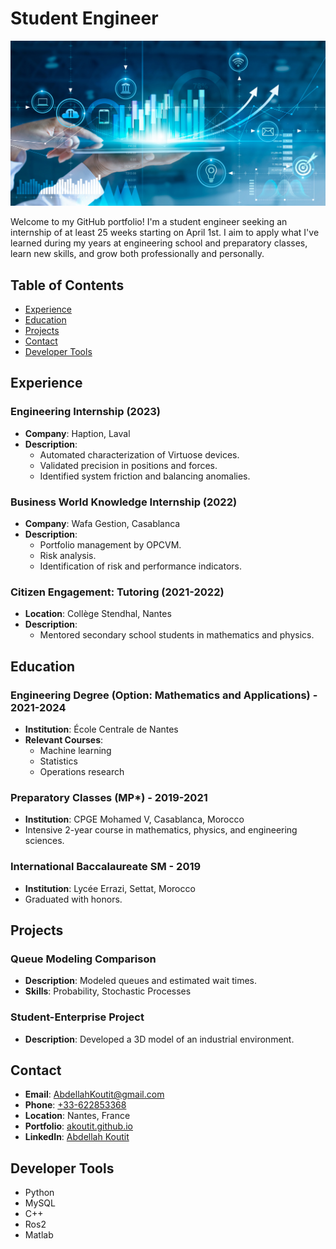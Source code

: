# Student Engineer

![Portfolio Banner](banner.png)

Welcome to my GitHub portfolio! I'm a student engineer seeking an internship of at least 25 weeks starting on April 1st. I aim to apply what I've learned during my years at engineering school and preparatory classes, learn new skills, and grow both professionally and personally.

## Table of Contents

- [Experience](#experience)
- [Education](#education)
- [Projects](#projects)
- [Contact](#contact)
- [Developer Tools](#developer-tools)

## Experience

### Engineering Internship (2023)

- **Company**: Haption, Laval
- **Description**: 
  - Automated characterization of Virtuose devices.
  - Validated precision in positions and forces.
  - Identified system friction and balancing anomalies.

### Business World Knowledge Internship (2022)

- **Company**: Wafa Gestion, Casablanca
- **Description**: 
  - Portfolio management by OPCVM.
  - Risk analysis.
  - Identification of risk and performance indicators.

### Citizen Engagement: Tutoring (2021-2022)

- **Location**: Collège Stendhal, Nantes
- **Description**: 
  - Mentored secondary school students in mathematics and physics.

## Education

### Engineering Degree (Option: Mathematics and Applications) - 2021-2024

- **Institution**: École Centrale de Nantes
- **Relevant Courses**:
  - Machine learning
  - Statistics
  - Operations research

### Preparatory Classes (MP*) - 2019-2021

- **Institution**: CPGE Mohamed V, Casablanca, Morocco
- Intensive 2-year course in mathematics, physics, and engineering sciences.

### International Baccalaureate SM - 2019

- **Institution**: Lycée Errazi, Settat, Morocco
- Graduated with honors.

## Projects

### Queue Modeling Comparison

- **Description**: Modeled queues and estimated wait times.
- **Skills**: Probability, Stochastic Processes

### Student-Enterprise Project

- **Description**: Developed a 3D model of an industrial environment.

## Contact

- **Email**: [AbdellahKoutit@gmail.com](mailto:abdellahkoutit@gmail.com)
- **Phone**: [+33-622853368](tel:+33-622853368)
- **Location**: Nantes, France
- **Portfolio**: [akoutit.github.io](https://akoutit.github.io)
- **LinkedIn**: [Abdellah Koutit](https://www.linkedin.com/in/abdellah-koutit-5ab9851a4/)

## Developer Tools

- Python
- MySQL
- C++
- Ros2
- Matlab
